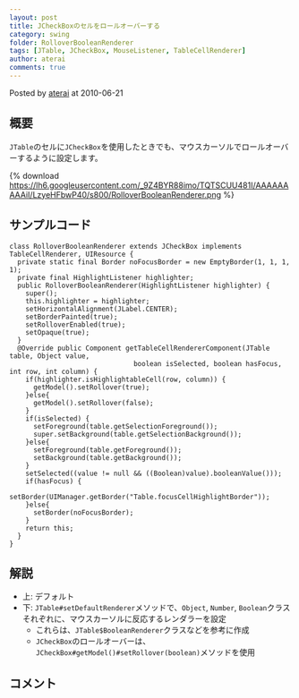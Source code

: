 ```yaml
---
layout: post
title: JCheckBoxのセルをロールオーバーする
category: swing
folder: RolloverBooleanRenderer
tags: [JTable, JCheckBox, MouseListener, TableCellRenderer]
author: aterai
comments: true
---
```


Posted by [aterai](http://terai.xrea.jp/aterai.html) at 2010-06-21

## 概要
`JTable`のセルに`JCheckBox`を使用したときでも、マウスカーソルでロールオーバーするように設定します。

{% download https://lh6.googleusercontent.com/_9Z4BYR88imo/TQTSCUU481I/AAAAAAAAAiI/LzyeHFbwP40/s800/RolloverBooleanRenderer.png %}

## サンプルコード
<pre class="prettyprint"><code>class RolloverBooleanRenderer extends JCheckBox implements TableCellRenderer, UIResource {
  private static final Border noFocusBorder = new EmptyBorder(1, 1, 1, 1);
  private final HighlightListener highlighter;
  public RolloverBooleanRenderer(HighlightListener highlighter) {
    super();
    this.highlighter = highlighter;
    setHorizontalAlignment(JLabel.CENTER);
    setBorderPainted(true);
    setRolloverEnabled(true);
    setOpaque(true);
  }
  @Override public Component getTableCellRendererComponent(JTable table, Object value,
                               boolean isSelected, boolean hasFocus, int row, int column) {
    if(highlighter.isHighlightableCell(row, column)) {
      getModel().setRollover(true);
    }else{
      getModel().setRollover(false);
    }
    if(isSelected) {
      setForeground(table.getSelectionForeground());
      super.setBackground(table.getSelectionBackground());
    }else{
      setForeground(table.getForeground());
      setBackground(table.getBackground());
    }
    setSelected((value != null &amp;&amp; ((Boolean)value).booleanValue()));
    if(hasFocus) {
      setBorder(UIManager.getBorder("Table.focusCellHighlightBorder"));
    }else{
      setBorder(noFocusBorder);
    }
    return this;
  }
}
</code></pre>

## 解説
- 上: デフォルト
- 下: `JTable#setDefaultRenderer`メソッドで、`Object`, `Number`, `Boolean`クラスそれぞれに、マウスカーソルに反応するレンダラーを設定
    - これらは、`JTable$BooleanRenderer`クラスなどを参考に作成
    - `JCheckBox`のロールオーバーは、`JCheckBox#getModel()#setRollover(boolean)`メソッドを使用

<!-- dummy comment line for breaking list -->

## コメント
